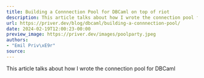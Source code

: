 ```yaml
---
title: Building a Connnection Pool for DBCaml on top of riot
description: This article talks about how I wrote the connection pool for DBCaml
url: https://priver.dev/blog/dbcaml/building-a-connnection-pool/
date: 2024-02-19T12:00:23-00:00
preview_image: https://priver.dev/images/poolparty.jpeg
authors:
- "Emil Priv\xE9r"
source:
---
```


This article talks about how I wrote the connection pool for DBCaml
